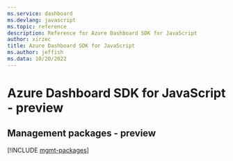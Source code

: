 ```yaml
---
ms.service: dashboard
ms.devlang: javascript
ms.topic: reference
description: Reference for Azure Dashboard SDK for JavaScript
author: xirzec
title: Azure Dashboard SDK for JavaScript
ms.author: jeffish
ms.data: 10/20/2022
---
```

# Azure Dashboard SDK for JavaScript - preview

## Management packages - preview
[!INCLUDE [mgmt-packages](dashboard-mgmt-index.md)]